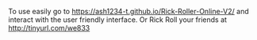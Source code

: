 To use easily go to https://ash1234-t.github.io/Rick-Roller-Online-V2/ and interact with the user friendly interface.
Or Rick Roll your friends at http://tinyurl.com/we833
